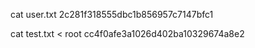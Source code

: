 cat user.txt
2c281f318555dbc1b856957c7147bfc1

cat test.txt < root
cc4f0afe3a1026d402ba10329674a8e2

